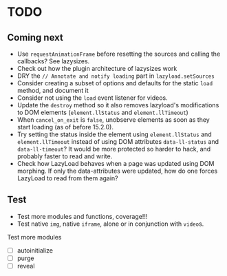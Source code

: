 # TODO

## Coming next

-   Use `requestAnimationFrame` before resetting the sources and calling the callbacks? See lazysizes.
-   Check out how the plugin architecture of lazysizes work
-   DRY the `// Annotate and notify loading` part in `lazyload.setSources`
-   Consider creating a subset of options and defaults for the static `load` method, and document it
-   Consider not using the `load` event listener for videos.
-   Update the `destroy` method so it also removes lazyload's modifications to DOM elements (`element.llStatus` and `element.llTimeout`)
-   When `cancel_on_exit` is `false`, unobserve elements as soon as they start loading (as of before 15.2.0).
-   Try setting the status inside the element using `element.llStatus` and `element.llTimeout` instead of using DOM attributes `data-ll-status` and `data-ll-timeout`? It would be more protected so harder to hack, and probably faster to read and write.
-   Check how LazyLoad behaves when a page was updated using DOM morphing.
    If only the data-attributes were updated, how do one forces LazyLoad to read from them again?

## Test

-   Test more modules and functions, coverage!!!
-   Test native `img`, native `iframe`, alone or in conjunction with `video`s.

Test more modules

-   [ ] autoinitialize
-   [ ] purge
-   [ ] reveal

